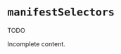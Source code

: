 # `manifestSelectors`


<div class="tips danger">
  <p><span></span>TODO</p>
  <p>Incomplete content.</p>
</div>
